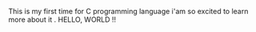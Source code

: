 This is my first time for C programming language i'am so excited to learn more about it .
HELLO, WORLD !! 
